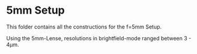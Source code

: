 # 5mm Setup

This folder contains all the constructions for the f=5mm Setup.

Using the 5mm-Lense, resolutions in brightfield-mode ranged between 3 - 4μm.
